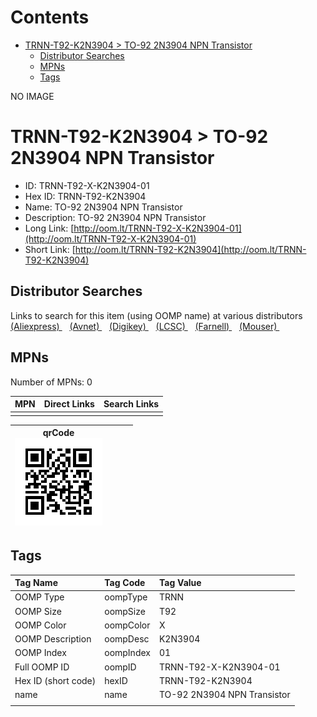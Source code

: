 



Contents
========

* [TRNN-T92-K2N3904 > TO-92 2N3904 NPN Transistor](#trnn-t92-k2n3904--to-92-2n3904-npn-transistor)
	* [Distributor Searches](#distributor-searches)
	* [MPNs](#mpns)
	* [Tags](#tags)
  
NO IMAGE  
# TRNN-T92-K2N3904 > TO-92 2N3904 NPN Transistor

- ID: TRNN-T92-X-K2N3904-01
- Hex ID: TRNN-T92-K2N3904
- Name: TO-92 2N3904 NPN Transistor
- Description: TO-92 2N3904 NPN Transistor
- Long Link: [http://oom.lt/TRNN-T92-X-K2N3904-01](http://oom.lt/TRNN-T92-X-K2N3904-01)
- Short Link: [http://oom.lt/TRNN-T92-K2N3904](http://oom.lt/TRNN-T92-K2N3904)

## Distributor Searches
  
Links to search for this item (using OOMP name) at various distributors  
[(Aliexpress) ](https://www.aliexpress.com/wholesale?SearchText=1117TO-92+2N3904+NPN+Transistor)&nbsp;&nbsp;&nbsp;[(Avnet) ](https://www.avnet.com/shop/us/search/TO-92+2N3904+NPN+Transistor)&nbsp;&nbsp;&nbsp;[(Digikey) ](https://www.digikey.co.uk/en/products/result?s=TO-92+2N3904+NPN+Transistor)&nbsp;&nbsp;&nbsp;[(LCSC) ](https://www.lcsc.com/search?q=TO-92+2N3904+NPN+Transistor)&nbsp;&nbsp;&nbsp;[(Farnell) ](https://uk.farnell.com/search?st=TO-92+2N3904+NPN+Transistor)&nbsp;&nbsp;&nbsp;[(Mouser) ](https://www.mouser.com/c/?q=TO-92+2N3904+NPN+Transistor)&nbsp;&nbsp;&nbsp;
## MPNs
  
Number of MPNs: 0  

|MPN|Direct Links|Search Links|
| :--- | :--- | :--- |
||||
  

|qrCode<br>[![](https://raw.githubusercontent.com/oomlout/oomlout_OOMP_parts_V2/main/TRNN/T92/X/K2N3904/01/qrCode_140.png)](https://github.com/oomlout/oomlout_OOMP_parts_V2/tree/main/TRNN/T92/X/K2N3904/01/qrCode.png)||||
| :---: | :---: | :---: | :---: |

## Tags
  

|Tag Name|Tag Code|Tag Value|
| :--- | :--- | :--- |
|OOMP Type|oompType|TRNN|
|OOMP Size|oompSize|T92|
|OOMP Color|oompColor|X|
|OOMP Description|oompDesc|K2N3904|
|OOMP Index|oompIndex|01|
|Full OOMP ID|oompID|TRNN-T92-X-K2N3904-01|
|Hex ID (short code)|hexID|TRNN-T92-K2N3904|
|name|name|TO-92 2N3904 NPN Transistor|
||||
